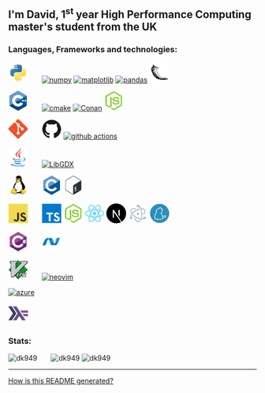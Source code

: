 ## I'm David, 1<sup>st</sup> year High Performance Computing master's student from the UK
### Languages, Frameworks and technologies:


<a href="https://www.python.org" target="_blank"><img src="https://raw.githubusercontent.com/devicons/devicon/master/icons/python/python-original.svg" alt="python" height="40"/></a>
&nbsp;&nbsp;&nbsp;&nbsp;&nbsp;
<a href="https://github.com/numpy/numpy" target="_blank"><img src="https://raw.githubusercontent.com/numpy/numpy/main/branding/logo/primary/numpylogo.svg" alt="numpy" height="40"/></a>
<a href="https://matplotlib.org/" target="_blank"><img src="https://upload.wikimedia.org/wikipedia/en/5/56/Matplotlib_logo.svg" alt="matplotlib" height="30"/></a>
<a href="https://pandas.pydata.org/" target="_blank"><img src="https://upload.wikimedia.org/wikipedia/commons/thumb/e/ed/Pandas_logo.svg/2880px-Pandas_logo.svg.png" alt="pandas" height="40"/></a>
<a href="https://flask.palletsprojects.com/" target="_blank"><img src="https://raw.githubusercontent.com/devicons/devicon/master/icons/flask/flask-original.svg" alt="flask" height="40"/></a>

<a href="https://isocpp.org/" target="_blank"><img src="https://raw.githubusercontent.com/devicons/devicon/master/icons/cplusplus/cplusplus-original.svg" alt="cplusplus" height="40"/></a>
&nbsp;&nbsp;&nbsp;&nbsp;&nbsp;
<a href="https://cmake.org/" target="_blank"><img src="https://upload.wikimedia.org/wikipedia/commons/thumb/1/13/Cmake.svg/1200px-Cmake.svg.png" alt="cmake" height="40"/></a>
<a href="https://conan.io/" target="_blank"><img src="https://conan.io/img/logo-conan.svg" alt="Conan" height="40"/></a>
<a href="https://nodejs.org/api/addons.html" target="_blank"><img src="https://raw.githubusercontent.com/devicons/devicon/master/icons/nodejs/nodejs-original.svg" alt="napi" height="40"/></a>

<a href="https://git-scm.com/" target="_blank"><img src="https://raw.githubusercontent.com/devicons/devicon/master/icons/git/git-original.svg" alt="git" height="40"/></a>
&nbsp;&nbsp;&nbsp;&nbsp;&nbsp;
<a href="https://github.com/" target="_blank"><img src="https://raw.githubusercontent.com/devicons/devicon/master/icons/github/github-original.svg" alt="github" height="40"/></a>
<a href="https://github.com/actions" target="_blank"><img src="https://avatars0.githubusercontent.com/u/44036562?s=100&v=4" alt="github actions" height="40"/></a>

<a href="https://www.java.com" target="_blank"><img src="https://raw.githubusercontent.com/devicons/devicon/master/icons/java/java-original.svg" alt="java" height="40"/></a>
&nbsp;&nbsp;&nbsp;&nbsp;&nbsp;
<a href="https://libgdx.com/" target="_blank"><img src="https://camo.githubusercontent.com/7f125cffbb1915422fdba732af1aa34e2d3edd7e78d94ef8fe95dd1d93e65c33/68747470733a2f2f6c69626764782e636f6d2f6173736574732f696d616765732f6c6f676f2e706e67" alt="LibGDX" height="30"/></a>

<a href="https://www.linux.org/" target="_blank"><img src="https://raw.githubusercontent.com/devicons/devicon/master/icons/linux/linux-original.svg" alt="linux" height="40"/></a>
&nbsp;&nbsp;&nbsp;&nbsp;&nbsp;
<a href="https://www.cprogramming.com/" target="_blank"><img src="https://raw.githubusercontent.com/devicons/devicon/master/icons/c/c-original.svg" alt="c" height="40"/></a>
<a href="https://www.gnu.org/software/bash/" target="_blank"><img src="https://raw.githubusercontent.com/devicons/devicon/master/icons/bash/bash-original.svg" alt="bash" height="40"/></a>

<a href="https://developer.mozilla.org/en-US/docs/Web/JavaScript" target="_blank"><img src="https://raw.githubusercontent.com/devicons/devicon/master/icons/javascript/javascript-original.svg" alt="javascript" height="40"/></a>
&nbsp;&nbsp;&nbsp;&nbsp;&nbsp;
<a href="https://www.typescriptlang.org/" target="_blank"><img src="https://raw.githubusercontent.com/devicons/devicon/master/icons/typescript/typescript-original.svg" alt="typescript" height="40"/></a>
<a href="https://nodejs.org/" target="_blank"><img src="https://raw.githubusercontent.com/devicons/devicon/master/icons/nodejs/nodejs-original.svg" alt="nodejs" height="40"/></a>
<a href="https://reactjs.org/" target="_blank"><img src="https://raw.githubusercontent.com/devicons/devicon/master/icons/react/react-original.svg" alt="reactjs" height="40"/></a>
<a href="https://nextjs.org/" target="_blank"><img src="https://raw.githubusercontent.com/devicons/devicon/master/icons/nextjs/nextjs-original.svg" alt="nextjs" height="40"/></a>
<a href="https://www.electronjs.org/" target="_blank"><img src="https://raw.githubusercontent.com/devicons/devicon/master/icons/electron/electron-original.svg" alt="electronjs" height="40"/></a>
<a href="https://yarnpkg.com/" target="_blank"><img src="https://raw.githubusercontent.com/devicons/devicon/master/icons/yarn/yarn-original.svg" alt="yarn" height="40"/></a>

<a href="https://docs.microsoft.com/en-us/dotnet/csharp/" target="_blank"><img src="https://raw.githubusercontent.com/devicons/devicon/master/icons/csharp/csharp-original.svg" alt="csharp" height="40"/></a>
&nbsp;&nbsp;&nbsp;&nbsp;&nbsp;
<a href="https://dotnet.microsoft.com/" target="_blank"><img src="https://raw.githubusercontent.com/devicons/devicon/master/icons/dot-net/dot-net-original.svg" alt="dotnet" height="40"/></a>

<a href="https://www.vim.org/" target="_blank"><img src="https://raw.githubusercontent.com/devicons/devicon/master/icons/vim/vim-original.svg" alt="vim" height="40"/></a>
&nbsp;&nbsp;&nbsp;&nbsp;&nbsp;
<a href="https://neovim.io/" target="_blank"><img src="https://upload.wikimedia.org/wikipedia/commons/4/4f/Neovim-logo.svg" alt="neovim" height="40"/></a>

<a href="https://azure.microsoft.com/en-us/" target="_blank"><img src="https://swimburger.net/media/fbqnp2ie/azure.svg" alt="azure" height="40"/></a>
&nbsp;&nbsp;&nbsp;&nbsp;&nbsp;

<a href="https://www.haskell.org/" target="_blank"><img src="https://raw.githubusercontent.com/devicons/devicon/master/icons/haskell/haskell-original.svg" alt="c" height="40"/></a>
&nbsp;&nbsp;&nbsp;&nbsp;&nbsp;


### Stats:
![dk949](https://github-readme-stats.vercel.app/api?username=dk949&show_icons=true&count_private=true&include_all_commits=true)
&nbsp;&nbsp;&nbsp; &nbsp;
![dk949](https://github-readme-stats.vercel.app/api/top-langs/?username=dk949&layout=compact&hide=Makefile,Cmake,Objective-C,Roff)
![dk949](https://github-profile-trophy.vercel.app/?username=dk949&row=1&column=6&margin-w=10)

--------
[How is this README generated?](how_is_this_readme_generated.md)

